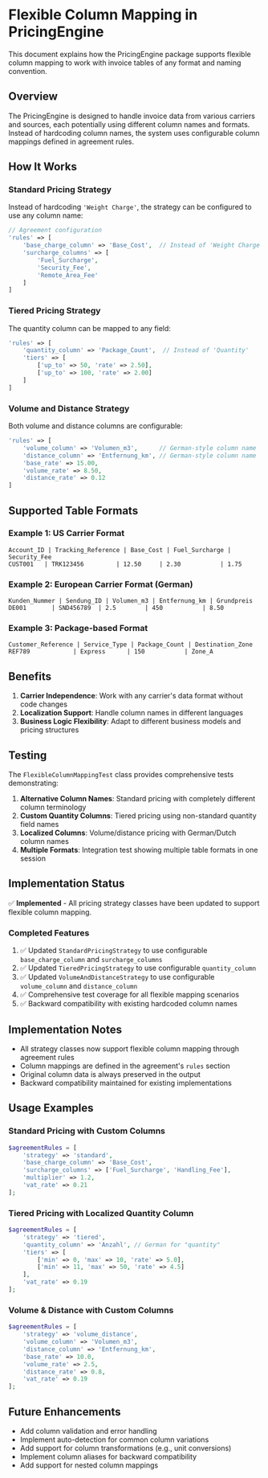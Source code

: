 # Flexible Column Mapping in PricingEngine

This document explains how the PricingEngine package supports flexible column mapping to work with invoice tables of any format and naming convention.

## Overview

The PricingEngine is designed to handle invoice data from various carriers and sources, each potentially using different column names and formats. Instead of hardcoding column names, the system uses configurable column mappings defined in agreement rules.

## How It Works

### Standard Pricing Strategy

Instead of hardcoding `'Weight Charge'`, the strategy can be configured to use any column name:

```php
// Agreement configuration
'rules' => [
    'base_charge_column' => 'Base_Cost',  // Instead of 'Weight Charge'
    'surcharge_columns' => [
        'Fuel_Surcharge',
        'Security_Fee', 
        'Remote_Area_Fee'
    ]
]
```

### Tiered Pricing Strategy

The quantity column can be mapped to any field:

```php
'rules' => [
    'quantity_column' => 'Package_Count',  // Instead of 'Quantity'
    'tiers' => [
        ['up_to' => 50, 'rate' => 2.50],
        ['up_to' => 100, 'rate' => 2.00]
    ]
]
```

### Volume and Distance Strategy

Both volume and distance columns are configurable:

```php
'rules' => [
    'volume_column' => 'Volumen_m3',      // German-style column name
    'distance_column' => 'Entfernung_km', // German-style column name
    'base_rate' => 15.00,
    'volume_rate' => 8.50,
    'distance_rate' => 0.12
]
```

## Supported Table Formats

### Example 1: US Carrier Format
```
Account_ID | Tracking_Reference | Base_Cost | Fuel_Surcharge | Security_Fee
CUST001   | TRK123456         | 12.50     | 2.30           | 1.75
```

### Example 2: European Carrier Format (German)
```
Kunden_Nummer | Sendung_ID | Volumen_m3 | Entfernung_km | Grundpreis
DE001       | SND456789  | 2.5        | 450           | 8.50
```

### Example 3: Package-based Format
```
Customer_Reference | Service_Type | Package_Count | Destination_Zone
REF789            | Express      | 150           | Zone_A
```

## Benefits

1. **Carrier Independence**: Work with any carrier's data format without code changes
2. **Localization Support**: Handle column names in different languages
3. **Business Logic Flexibility**: Adapt to different business models and pricing structures

## Testing

The `FlexibleColumnMappingTest` class provides comprehensive tests demonstrating:

1. **Alternative Column Names**: Standard pricing with completely different column terminology
2. **Custom Quantity Columns**: Tiered pricing using non-standard quantity field names
3. **Localized Columns**: Volume/distance pricing with German/Dutch column names
4. **Multiple Formats**: Integration test showing multiple table formats in one session

## Implementation Status

✅ **Implemented** - All pricing strategy classes have been updated to support flexible column mapping.

### Completed Features
1. ✅ Updated `StandardPricingStrategy` to use configurable `base_charge_column` and `surcharge_columns`
2. ✅ Updated `TieredPricingStrategy` to use configurable `quantity_column`
3. ✅ Updated `VolumeAndDistanceStrategy` to use configurable `volume_column` and `distance_column`
4. ✅ Comprehensive test coverage for all flexible mapping scenarios
5. ✅ Backward compatibility with existing hardcoded column names

## Implementation Notes

- All strategy classes now support flexible column mapping through agreement rules
- Column mappings are defined in the agreement's `rules` section
- Original column data is always preserved in the output
- Backward compatibility maintained for existing implementations

## Usage Examples

### Standard Pricing with Custom Columns
```php
$agreementRules = [
    'strategy' => 'standard',
    'base_charge_column' => 'Base_Cost',
    'surcharge_columns' => ['Fuel_Surcharge', 'Handling_Fee'],
    'multiplier' => 1.2,
    'vat_rate' => 0.21
];
```

### Tiered Pricing with Localized Quantity Column
```php
$agreementRules = [
    'strategy' => 'tiered',
    'quantity_column' => 'Anzahl', // German for "quantity"
    'tiers' => [
        ['min' => 0, 'max' => 10, 'rate' => 5.0],
        ['min' => 11, 'max' => 50, 'rate' => 4.5]
    ],
    'vat_rate' => 0.19
];
```

### Volume & Distance with Custom Columns
```php
$agreementRules = [
    'strategy' => 'volume_distance',
    'volume_column' => 'Volumen_m3',
    'distance_column' => 'Entfernung_km',
    'base_rate' => 10.0,
    'volume_rate' => 2.5,
    'distance_rate' => 0.8,
    'vat_rate' => 0.19
];
```

## Future Enhancements

- Add column validation and error handling
- Implement auto-detection for common column variations
- Add support for column transformations (e.g., unit conversions)
- Implement column aliases for backward compatibility
- Add support for nested column mappings